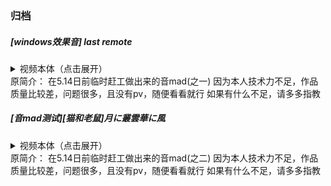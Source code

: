 ### 归档

##### [windows效果音] last remote

<details>
<summary>视频本体（点击展开）</summary>
  
[last remote](last-remote.mp4 ':include')

</details>
原简介：  
在5.14日前临时赶工做出来的音mad(之一)  
因为本人技术力不足，作品质量比较差，问题很多，且没有pv，随便看看就行  
如果有什么不足，请多多指教

##### [音mad测试][猫和老鼠]月に叢雲華に風

<details>
<summary>视频本体（点击展开）</summary>
  
[2](2.mp4 ':include')

</details>
原简介：  
在5.14日前临时赶工做出来的音mad(之二)  
因为本人技术力不足，作品质量比较差，问题很多，且没有pv，随便看看就行  
如果有什么不足，请多多指教
